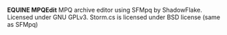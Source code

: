 **EQUINE MPQEdit**
MPQ archive editor using SFMpq by ShadowFlake. Licensed under GNU GPLv3.
Storm.cs is licensed under BSD license (same as SFMpq)